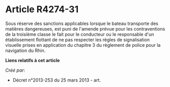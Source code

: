 # Article R4274-31

Sous réserve des sanctions applicables lorsque le bateau transporte des matières dangereuses, est puni de l'amende prévue
pour les contraventions de la troisième classe le fait pour le conducteur ou le responsable d'un établissement flottant de ne
pas respecter les règles de signalisation visuelle prises en application du chapitre 3 du règlement de police pour la
navigation du Rhin.

**Liens relatifs à cet article**

_Créé par_:

  - Décret n°2013-253 du 25 mars 2013 - art.
